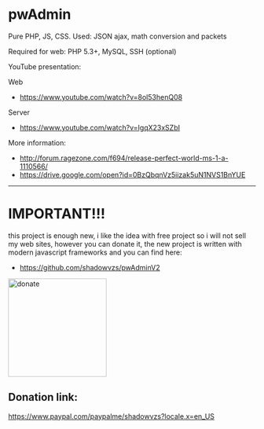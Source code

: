 # pwAdmin
Pure PHP, JS, CSS. Used: JSON ajax, math conversion and packets

Required for web:
  PHP 5.3+, MySQL, SSH (optional)



YouTube presentation: 

Web
 * https://www.youtube.com/watch?v=8ol53henQ08
 
Server
 * https://www.youtube.com/watch?v=IgqX23xSZbI 
 
 
 
More information: 
 * http://forum.ragezone.com/f694/release-perfect-world-ms-1-a-1110566/
 * https://drive.google.com/open?id=0BzQbqnVz5iizak5uN1NVS1BnYUE
 
 ---------------------
 
 # IMPORTANT!!!
 this project is enough new, i like the idea with free project so i will not sell my web sites, however you can donate it, the new project is written with modern javascript frameworks and you can find here: 
  - https://github.com/shadowvzs/pwAdminV2
 
 
 <img src="https://media.vanityfair.com/photos/5ed812f22c5917db2359b07e/master/pass/VF-Relief-Funds.jpg" alt="donate" width="200" />
 
 ## Donation link:
 https://www.paypal.com/paypalme/shadowvzs?locale.x=en_US

